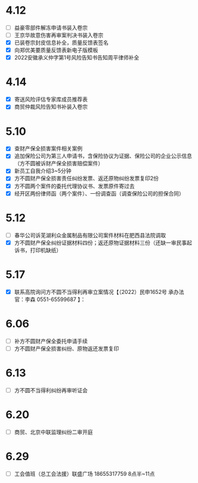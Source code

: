 # 4.12
- [ ] 益豪零部件解冻申请书装入卷宗
- [ ] 王京华故意伤害再审案判决书装入卷宗
- [x] 已装卷宗封皮信息补全，质量反馈表签名
- [x] 向郑优美要质量反馈表新电子版模板
- [x] 2022安徽承义仲字第1号风险告知书告知周平律师补全
# 4.14
- [x] 寄送风险评估专家库成员推荐表
- [x] 商贸仲裁风险告知书补装入卷宗
# 5.10
- [x] 查财产保全损害案件相关案例
- [x] 追加保险公司为第三人申请书，含保险协议为证据、保险公司的企业公示信息（方不圆被诉财产保全损害赔偿案件）
- [x] 新员工自我介绍3~5分钟
- [x] 方不圆财产保全损害责任纠纷发票、返还原物纠纷发票复印2份
- [x] 方不圆两个案件的委托代理协议书、发票原件寄过去
- [x] 经开区两份律师函（两个案件）、一份调查函（调查保险公司的担保合同）
# 5.12
- [ ] 春华公司诉芜湖利众金属制品有限公司案件材料在肥西县法院调取
- [x] 方不圆财产保全纠纷证据材料四份；返还原物证据材料三份（还缺一审民事起诉书，打印机缺纸）
# 5.17
- [x] 联系高院询问方不圆不当得利再审立案情况【（2022）民申1652号 承办法官：李森 0551-65599687 】：
# 6.06
- [ ] 补方不圆财产保全委托申请手续
- [ ] 方不圆财产保全损害纠纷、原物返还发票复印
# 6.13
- [ ] 方不圆不当得利纠纷再审听证会
# 6.20
- [ ] 商贸、北京中联监理纠纷二审开庭
# 6.29
- [ ] 工会值班（总工会法援）联盛广场 18655317759  8点半~11点